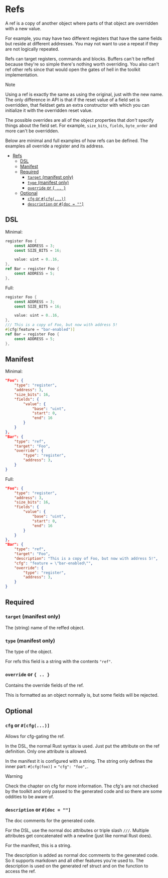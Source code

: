 # Refs

A ref is a copy of another object where parts of that object are overridden with a new value.

For example, you may have two different registers that have the same fields but reside at different addresses. You may not want to use a repeat if they are not logically repeated.

Refs can target registers, commands and blocks. Buffers can't be reffed because they're so simple there's nothing worth overriding. You also can't ref other refs since that would open the gates of hell in the toolkit implementation.

> [!NOTE]
> Using a ref is exactly the same as using the original, just with the new name. The only difference in API is that if the reset value of a field set is overridden, that fieldset gets an extra constructor with which you can initialize it with the overridden reset value.
> 
> The possible overrides are all of the object properties that *don't* specify things about the field set. For example, `size_bits`, `fields`, `byte_order` and more can't be overridden.

Below are minimal and full examples of how refs can be defined. The examples all override a register and its address.


- [Refs](#refs)
  - [DSL](#dsl)
  - [Manifest](#manifest)
  - [Required](#required)
    - [`target` (manifest only)](#target-manifest-only)
    - [`type` (manifest only)](#type-manifest-only)
    - [`override` or `{ .. }`](#override-or---)
  - [Optional](#optional)
    - [`cfg` or `#[cfg(...)]`](#cfg-or-cfg)
    - [`description` or `#[doc = ""]`](#description-or-doc--)

## DSL

Minimal:
```rust
register Foo {
    const ADDRESS = 3;
    const SIZE_BITS = 16;

    value: uint = 0..16,
},
ref Bar = register Foo {
    const ADDRESS = 5;
},
```

Full:
```rust
register Foo {
    const ADDRESS = 3;
    const SIZE_BITS = 16;

    value: uint = 0..16,
},
/// This is a copy of Foo, but now with address 5!
#[cfg(feature = "bar-enabled")]
ref Bar = register Foo {
    const ADDRESS = 5;
},
```

## Manifest

Minimal:
```json
"Foo": {
    "type": "register",
    "address": 3,
    "size_bits": 16,
    "fields": {
        "value": {
            "base": "uint",
            "start": 0,
            "end": 16
        }
    }
},
"Bar": {
    "type": "ref",
    "target": "Foo",
    "override": {
        "type": "register",
        "address": 3,
    }
}
```

Full:
```json
"Foo": {
    "type": "register",
    "address": 3,
    "size_bits": 16,
    "fields": {
        "value": {
            "base": "uint",
            "start": 0,
            "end": 16
        }
    }
},
"Bar": {
    "type": "ref",
    "target": "Foo",
    "description": "This is a copy of Foo, but now with address 5!",
    "cfg": "feature = \"bar-enabled\"",
    "override": {
        "type": "register",
        "address": 3,
    }
}
```

## Required

### `target` (manifest only)

The (string) name of the reffed object.

### `type` (manifest only)

The type of the object.

For refs this field is a string with the contents `"ref"`.

### `override` or `{ .. }`

Contains the override fields of the ref.

This is formatted as an object normally is, but some fields will be rejected.

## Optional

### `cfg` or `#[cfg(...)]`

Allows for cfg-gating the ref.

In the DSL, the normal Rust syntax is used. Just put the attribute on the ref definition. Only one attribute is allowed.

In the manifest it is configured with a string.
The string only defines the inner part: `#[cfg(foo)]` = `"cfg": "foo",`.

> [!WARNING]
> Check the chapter on cfg for more information. The cfg's are not checked by the toolkit and only passed to the generated code and so there are some oddities to be aware of.

### `description` or `#[doc = ""]`

The doc comments for the generated code.

For the DSL, use the normal doc attributes or triple slash `///`.
Multiple attributes get concatenated with a newline (just like normal Rust does).

For the manifest, this is a string.

The description is added as normal doc comments to the generated code. So it supports markdown and all other features you're used to. The description is used on the generated ref struct and on the function to access the ref.
